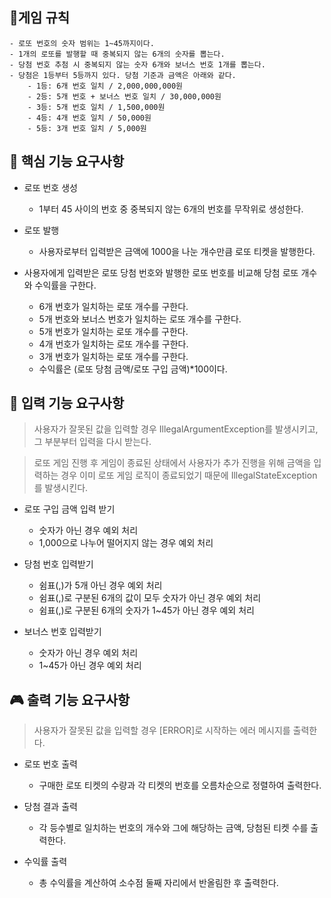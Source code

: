 ## 🎯게임 규칙
```
- 로또 번호의 숫자 범위는 1~45까지이다.
- 1개의 로또를 발행할 때 중복되지 않는 6개의 숫자를 뽑는다.
- 당첨 번호 추첨 시 중복되지 않는 숫자 6개와 보너스 번호 1개를 뽑는다.
- 당첨은 1등부터 5등까지 있다. 당첨 기준과 금액은 아래와 같다.
    - 1등: 6개 번호 일치 / 2,000,000,000원
    - 2등: 5개 번호 + 보너스 번호 일치 / 30,000,000원
    - 3등: 5개 번호 일치 / 1,500,000원
    - 4등: 4개 번호 일치 / 50,000원
    - 5등: 3개 번호 일치 / 5,000원
```

## 🚀 핵심 기능 요구사항


- 로또 번호 생성
  - 1부터 45 사이의 번호 중 중복되지 않는 6개의 번호를 무작위로 생성한다.


- 로또 발행
  - 사용자로부터 입력받은 금액에 1000을 나눈 개수만큼 로또 티켓을 발행한다.


- 사용자에게 입력받은 로또 당첨 번호와 발행한 로또 번호를 비교해 당첨 로또 개수와 수익률을 구한다.
  - 6개 번호가 일치하는 로또 개수를 구한다.
  - 5개 번호와 보너스 번호가 일치하는 로또 개수를 구한다.
  - 5개 번호가 일치하는 로또 개수를 구한다.
  - 4개 번호가 일치하는 로또 개수를 구한다.
  - 3개 번호가 일치하는 로또 개수를 구한다.
  - 수익률은 (로또 당첨 금액/로또 구입 금액)*100이다.

## 🧩 입력 기능 요구사항

> 사용자가 잘못된 값을 입력할 경우 IllegalArgumentException를 발생시키고, 그 부분부터 입력을 다시 받는다.
 
> 로또 게임 진행 후 게임이 종료된 상태에서 사용자가 추가 진행을 위해 금액을 입력하는 경우 이미 로또 게임 로직이 종료되었기 때문에 IllegalStateException를 발생시킨다.


- 로또 구입 금액 입력 받기
  - 숫자가 아닌 경우 예외 처리
  - 1,000으로 나누어 떨어지지 않는 경우 예외 처리


- 당첨 번호 입력받기
  - 쉼표(,)가 5개 아닌 경우 예외 처리
  - 쉼표(,)로 구분된 6개의 값이 모두 숫자가 아닌 경우 예외 처리
  - 쉼표(,)로 구분된 6개의 숫자가 1~45가 아닌 경우 예외 처리


- 보너스 번호 입력받기
  - 숫자가 아닌 경우 예외 처리
  - 1~45가 아닌 경우 예외 처리


## 🎮 출력 기능 요구사항
> 사용자가 잘못된 값을 입력할 경우 [ERROR]로 시작하는 에러 메시지를 출력한다.
- 로또 번호 출력
  - 구매한 로또 티켓의 수량과 각 티켓의 번호를 오름차순으로 정렬하여 출력한다.


- 당첨 결과 출력
  - 각 등수별로 일치하는 번호의 개수와 그에 해당하는 금액, 당첨된 티켓 수를 출력한다.


- 수익률 출력
  - 총 수익률을 계산하여 소수점 둘째 자리에서 반올림한 후 출력한다.
